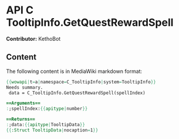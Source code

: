 # API C TooltipInfo.GetQuestRewardSpell

**Contributor:** KethoBot

## Content

The following content is in MediaWiki markdown format:

```mediawiki
{{wowapi|t=a|namespace=C_TooltipInfo|system=TooltipInfo}}
Needs summary.
 data = C_TooltipInfo.GetQuestRewardSpell(spellIndex)

==Arguments==
:;spellIndex:{{apitype|number}}

==Returns==
:;data:{{apitype|TooltipData}}
{{:Struct TooltipData|nocaption=1}}
```